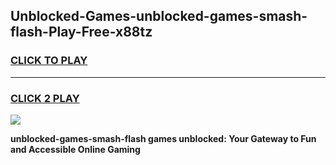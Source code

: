 
## Unblocked-Games-unblocked-games-smash-flash-Play-Free-x88tz
<h3>
<a href="https://premium76.site?title=unblocked-games-smash-flash&ref=18A1">CLICK TO PLAY</a></h3>
<hr>

<h3>
<a href="https://premium76.site?title=unblocked-games-smash-flash&ref=18A1">CLICK 2 PLAY</a>
  
</h3>

<a href="https://premium76.site?title=unblocked-games-smash-flash&ref=18A1"><img src="https://clearcache.store/games.png"></a>


**unblocked-games-smash-flash games unblocked: Your Gateway to Fun and Accessible Online Gaming**
